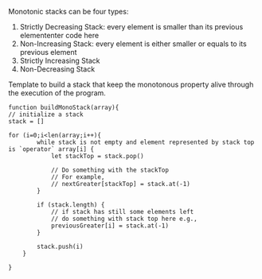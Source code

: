 Monotonic stacks can be four types:

1. Strictly Decreasing Stack: every element is smaller than its previous elemententer code here
2. Non-Increasing Stack: every element is either smaller or equals to its previous element
3. Strictly Increasing Stack
4. Non-Decreasing Stack


Template to build a stack that keep the monotonous property alive through the execution of the program.
```
function buildMonoStack(array){
// initialize a stack
stack = []

for (i=0;i<len(array;i++){
		while stack is not empty and element represented by stack top is `operator` array[i] {
			let stackTop = stack.pop()
			
			// Do something with the stackTop
			// For example,
			// nextGreater[stackTop] = stack.at(-1)
		}
		
		if (stack.length) {
			// if stack has still some elements left
			// do something with stack top here e.g.,
			previousGreater[i] = stack.at(-1)
		}

		stack.push(i)
	}

}

```
<!--stackedit_data:
eyJoaXN0b3J5IjpbNTY5MDMxMjMzLC00NTEyNzgwMzQsLTE3OT
cxMTY2ODEsNDQwOTIwNTg1XX0=
-->